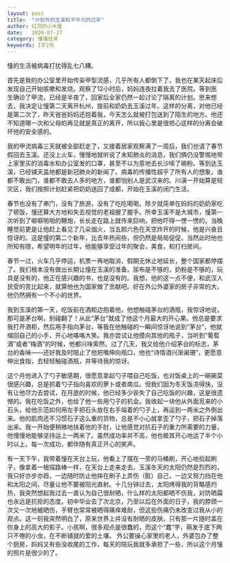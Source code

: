 ```yaml
---
layout: post
title:  "计划外的玉溪和不平凡的过年"
author: 红顶的小木屋
date:   2020-07-27
category: 憧憧往来
keywords: 1岁2月
---
```


憧的生活被病毒打扰得乱七八糟。

首先是我的办公室里开始传染甲型流感，几乎所有人都倒下了，我也在某天起床后发现自己开始咳嗽和发烧。观察了12小时后，妈妈连夜拉着我去了医院。等到医生确诊了甲流，已经是半夜了，回家后全家仍然一起讨论了隔离的计划。思来想去，我决定让憧第二天离开杭州，提前和奶奶去玉溪过年。这样的分离，对他已经是第二次了，昨天爸爸妈妈还抱着我，今天怎么就被打包送到了陌生的地方。他还不知道哪一次和父母的再见就是真正的离开，所以我心里是很担心这样的分离会破坏他的安全感的。

我的甲流病毒三天就被全部赶走了，又接着居家观察满了一周后，我们也请了春节假回去玉溪。还没上火车，慢慢地就听说了未知肺炎的消息，我们俩仍没警惕地带上家里买的消毒水和办公室发的口罩，甚至不以为意地去长沙嗦了碗粉。等到达玉溪，已经铺天盖地都是新冠肺炎的新闻了。病毒的传播性超乎了所有人的想象，谁都不敢出门，谁都不敢去人多的地方，谁都怕别人是武汉来的。川滇一开始算是轻灾区，我们按照计划赶紧把奶奶送回了成都，开始在玉溪的闭门生活。

春节也没有了串门，没有了旅游，没有了吃吃喝喝。除夕就简单在妈妈的奶奶家吃了顿饭，憧还算大方地和失去视觉的老祖握了握手。所幸玉溪不是大城市，憧第一次听到了噼噼啪啪的鞭炮，长长走在路上就传来巨响，把他吓得一愣一愣的。当晚睡觉前更是让他赶上看见了几朵烟火，当五颜六色在天空炸开的时候，他是兴奋且惊讶的。这是憧的第二个新年，比去年热闹些，但仍然是局局促促。当然此时他也所知有限，希望明年的过年，他能够享受过年的聚会，美食，和打扫房间。

春节一过，火车几乎停运，机票一再地取消，假期无休止地延长，整个国家都停摆了。我们根本没有做出长期让憧在玉溪的准备。尿布是不够的，奶粉是不够的，玩具是没有的，他正在感兴趣的书，也是没有的。我想，他的这一点不便，和武汉人民受的苦比起来，就算他也为国家做了贡献吧。好在外公外婆家的房子非常的大，他仍然拥有一个不小的世界。

我到玉溪的第一天，吃饭前在酒柜边抱着他，他想触碰茅台的酒瓶，我惊讶地说，那可是茅台啊，别碰翻了！从此“茅台”就成了他这个月最大的开心果。他总是要求我打开酒柜，然后用手指向茅台，等我在他触碰的一瞬间惊讶地说到“茅台”，他就缩回自己的小手，开心地咯咯大笑。我亦尝试让他摸向其他的瓶子，当听到“葡萄酒”或者“梅酒”的时候，他都兴味索然。过了几天，我又给他介绍茅台的标志，茅台的香味——还好我及时阻止了他把嘴伸向瓶口，他也“诗情酒兴渐阑珊”，更愿意伸出食指，去轻轻触碰酒瓶，并等待我的惊讶。

这个月他进入了勺子敏感期，很愿意拿起勺子喂自己吃饭，也对饭桌上的一碗碗菜很感兴趣，总是抓着勺子指向喜欢的萝卜或者南瓜。但我们因为冬天饭凉得快，没有让他尽力去尝试，在月底的时候，他已经多少丧失了自己吃饭的兴趣，这是很遗憾的。我在吃饭之外，也给了他一些用勺子的机会。我收起一块他从外面觅来的小石头，给他示范如何用左手把石头放在右手端着的勺子上，再运到一两米之外倒出来。他的肌肉还不习惯石子这么重的货物，总是不小心就拿歪了勺子，把石子掉落出来。我一开始便稍微地扶着他的手肘，让他感觉对抗石子的重力所需要的力量，他慢慢地能够坚持运上一两米了。虽然成功率并不高，他也极其开心地运了半个小时以上。每一次成功，都伴随有真正开心的笑声。

有一天下午，我带着憧在天台上玩，他看上了摆在一旁的马桶刷，开心地拾起刷子，像拿着一根探路棒一样，在天台上走来走去。玉溪冬天的太阳仍然是烈烈的，我只好亦步亦趋，一边随时防止他摔在刷子上弄伤（脏）自己，一边又努力挡在他和太阳之间，尽量让他不要被阳光直射。十几分钟过去，太阳烤得我的背略感灼热，我突然想起我过去一直认为自己很耐晒，什么样的太阳都晒不伤我，对防晒霜也永远是抗拒的态度。初中毕业去了次北京，乃至以后在外面的日子，我的脖颈一次又一次地被晒伤，手臂也常常被晒得痛痒难耐，但这些伤痛仍未改变过我从小的观点。这一刻我突然明白了，原来世界上并没有耐晒的皮肤，只有那一片随时盖在你身上的高大的影子。小孩啊，很多观点是很蠢的，而这个“蠢”字，萌发于底下两只不倦的小虫，在不断铺就的爱的土壤。
外公要操心家里的老人，外婆包办了整个厨房，妈妈又有些没收尾的工作，每天的陪玩我就多承担了一些，所以这个月憧的照片是很少的了。
